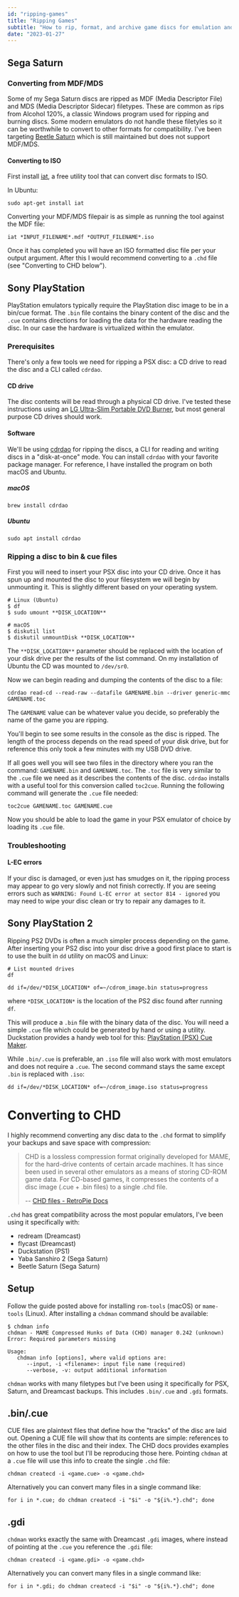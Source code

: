 ```yaml
---
id: "ripping-games"
title: "Ripping Games"
subtitle: "How to rip, format, and archive game discs for emulation and preservation."
date: "2023-01-27"
---
```


## Sega Saturn

### Converting from MDF/MDS

Some of my Sega Saturn discs are ripped as MDF (Media Descriptor File) and MDS (Media Descriptor Sidecar) filetypes. These are common as rips from Alcohol 120%, a classic Windows program used for ripping and burning discs. Some modern emulators do not handle these filetyles so it can be worthwhile to convert to other formats for compatibility. I've been targeting [Beetle Saturn](https://docs.libretro.com/library/beetle_saturn/) which is still maintained but does not support MDF/MDS.

#### Converting to ISO

First install [iat](https://github.com/ropery/iat), a free utility tool that can convert disc formats to ISO.

In Ubuntu:

`sudo apt-get install iat`

Converting your MDF/MDS filepair is as simple as running the tool against the MDF file:

`iat *INPUT_FILENAME*.mdf *OUTPUT_FILENAME*.iso`

Once it has completed you will have an ISO formatted disc file per your output argument. After this I would recommend converting to a `.chd` file (see "Converting to CHD below").

## Sony PlayStation

PlayStation emulators typically require the PlayStation disc image to be in a bin/cue format. The `.bin` file contains the binary content of the disc and the `.cue` contains directions for loading the data for the hardware reading the disc. In our case the hardware is virtualized within the emulator.

### Prerequisites

There's only a few tools we need for ripping a PSX disc: a CD drive to read the disc and a CLI called `cdrdao`.

#### CD drive

The disc contents will be read through a physical CD drive. I've tested these instructions using an [LG Ultra-Slim Portable DVD Burner](https://a.co/d/3YAR4WD), but most general purpose CD drives should work.

#### Software

We'll be using [cdrdao](https://cdrdao.sourceforge.net/) for ripping the discs, a CLI for reading and writing discs in a "disk-at-once" mode. You can install `cdrdao` with your favorite package manager. For reference, I have installed the program on both macOS and Ubuntu.

##### macOS

`brew install cdrdao`

##### Ubuntu

`sudo apt install cdrdao`

### Ripping a disc to bin & cue files

First you will need to insert your PSX disc into your CD drive. Once it has spun up and mounted the disc to your filesystem we will begin by unmounting it. This is slightly different based on your operating system.

```
# Linux (Ubuntu)
$ df
$ sudo umount **DISK_LOCATION**

# macOS
$ diskutil list
$ diskutil unmountDisk **DISK_LOCATION**
```

The `**DISK_LOCATION**` parameter should be replaced with the location of your disk drive per the results of the list command. On my installation of Ubuntu the CD was mounted to `/dev/sr0`.

Now we can begin reading and dumping the contents of the disc to a file:

```
cdrdao read-cd --read-raw --datafile GAMENAME.bin --driver generic-mmc GAMENAME.toc
```

The `GAMENAME` value can be whatever value you decide, so preferably the name of the game you are ripping.

You'll begin to see some results in the console as the disc is ripped. The length of the process depends on the read speed of your disk drive, but for reference this only took a few minutes with my USB DVD drive.

If all goes well you will see two files in the directory where you ran the command: `GAMENAME.bin` and `GAMENAME.toc`. The `.toc` file is very similar to the `.cue` file we need as it describes the contents of the disc. `cdrdao` installs with a useful tool for this conversion called `toc2cue`. Running the following command will generate the `.cue` file needed:

`toc2cue GAMENAME.toc GAMENAME.cue`

Now you should be able to load the game in your PSX emulator of choice by loading its `.cue` file.

### Troubleshooting

#### L-EC errors

If your disc is damaged, or even just has smudges on it, the ripping process may appear to go very slowly and not finish correctly. If you are seeing errors such as `WARNING: Found L-EC error at sector 814 - ignored` you may need to wipe your disc clean or try to repair any damages to it.

## Sony PlayStation 2

Ripping PS2 DVDs is often a much simpler process depending on the game. After inserting your PS2 disc into your disc drive a good first place to start is to use the built in `dd` utility on macOS and Linux:

```
# List mounted drives
df

dd if=/dev/*DISK_LOCATION* of=~/cdrom_image.bin status=progress
```

where `*DISK_LOCATION*` is the location of the PS2 disc found after running `df`.

This will produce a `.bin` file with the binary data of the disc. You will need a simple `.cue` file which could be generated by hand or using a utility. Duckstation provides a handy web tool for this: [PlayStation (PSX) Cue Maker](https://www.duckstation.org/cue-maker/).

While `.bin/.cue` is preferable, an `.iso` file will also work with most emulators and does not require a `.cue`. The second command stays the same except `.bin` is replaced with `.iso`:

`dd if=/dev/*DISK_LOCATION* of=~/cdrom_image.iso status=progress`

# Converting to CHD

I highly recommend converting any disc data to the `.chd` format to simplify your backups and save space with compression:

> CHD is a lossless compression format originally developed for MAME, for the hard-drive contents of certain arcade machines. It has since been used in several other emulators as a means of storing CD-ROM game data. For CD-based games, it compresses the contents of a disc image (.cue + .bin files) to a single .chd file.
>
> -- [CHD files - RetroPie Docs](https://retropie.org.uk/docs/CHD-files/)

`.chd` has great compatibility across the most popular emulators, I've been using it specifically with:

- redream (Dreamcast)
- flycast (Dreamcast)
- Duckstation (PS1)
- Yaba Sanshiro 2 (Sega Saturn)
- Beetle Saturn (Sega Saturn)

## Setup

Follow the guide posted above for installing `rom-tools` (macOS) or `mame-tools` (Linux). After installing a `chdman` command should be available:

```
$ chdman info
chdman - MAME Compressed Hunks of Data (CHD) manager 0.242 (unknown)
Error: Required parameters missing

Usage:
   chdman info [options], where valid options are:
      --input, -i <filename>: input file name (required)
      --verbose, -v: output additional information
```

`chdman` works with many filetypes but I've been using it specifically for PSX, Saturn, and Dreamcast backups. This includes `.bin/.cue` and `.gdi` formats.

## .bin/.cue

CUE files are plaintext files that define how the "tracks" of the disc are laid out. Opening a CUE file will show that its contents are simple: references to the other files in the disc and their index. The CHD docs provides examples on how to use the tool but I'll be reproducing those here. Pointing `chdman` at a `.cue` file will use this info to create the single `.chd` file:

`chdman createcd -i <game.cue> -o <game.chd>`

Alternatively you can convert many files in a single command like:

`for i in *.cue; do chdman createcd -i "$i" -o "${i%.*}.chd"; done`

## .gdi

`chdman` works exactly the same with Dreamcast `.gdi` images, where instead of pointing at the `.cue` you reference the `.gdi` file:

`chdman createcd -i <game.gdi> -o <game.chd>`

Alternatively you can convert many files in a single command like:

`for i in *.gdi; do chdman createcd -i "$i" -o "${i%.*}.chd"; done`
